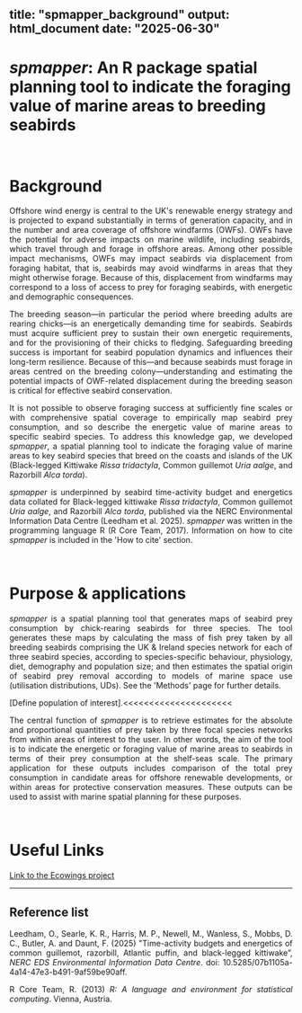 title: "spmapper_background"
output: html_document
date: "2025-06-30"
---
<style>
p {
  text-align: justify;
  text-align-last: left;
}
</style>

# ***spmapper*: An R package spatial planning tool to indicate the foraging value of marine areas to breeding seabirds**

<br>

# Background 
Offshore wind energy is central to the UK's renewable energy strategy and is projected to expand substantially in terms of generation capacity, and in the number and area coverage of offshore windfarms (OWFs). OWFs have the potential for adverse impacts on marine wildlife, including seabirds, which travel through and forage in offshore areas. Among other possible impact mechanisms, OWFs may impact seabirds via displacement from foraging habitat, that is, seabirds may avoid windfarms in areas that they might otherwise forage. Because of this, displacement from windfarms may correspond to a loss of access to prey for foraging seabirds, with energetic and demographic consequences. 

The breeding season—in particular the period where breeding adults are rearing chicks—is an energetically demanding time for seabirds. Seabirds must acquire sufficient prey to sustain their own energetic requirements, and for the provisioning of their chicks to fledging. Safeguarding breeding success is important for seabird population dynamics and influences their long-term resilience. Because of this—and because seabirds must forage in areas centred on the breeding colony—understanding and estimating the potential impacts of OWF-related displacement during the breeding season is critical for effective seabird conservation.

It is not possible to observe foraging success at sufficiently fine scales or with comprehensive spatial coverage to empirically map seabird prey consumption, and so describe the energetic value of marine areas to specific seabird species. To address this knowledge gap, we developed *spmapper*, a spatial planning tool to indicate the foraging value of marine areas to key seabird species that breed on the coasts and islands of the UK (Black-legged Kittiwake *Rissa tridactyla*, Common guillemot *Uria aalge*, and Razorbill *Alca torda*).

*spmapper* is underpinned by seabird time-activity budget and energetics data collated for Black-legged kittiwake *Rissa tridactyla*, Common guillemot *Uria aalge*, and Razorbill *Alca torda*, published via the NERC Environmental Information Data Centre (Leedham et al. 2025). *spmapper* was written in the programming language R (R Core Team, 2017). Information on how to cite *spmapper* is included in the 'How to cite' section. 

<br>

# Purpose & applications
*spmapper* is a spatial planning tool that generates maps of seabird prey consumption by chick-rearing seabirds for three species. The tool generates these maps by calculating the mass of fish prey taken by all breeding seabirds comprising the UK & Ireland species network for each of three seabird species, according to species-specific behaviour, physiology, diet, demography and population size; and then estimates the spatial origin of seabird prey removal according to models of marine space use (utilisation distributions, UDs). See the 'Methods' page for further details. 

[Define population of interest].<<<<<<<<<<<<<<<<<<<<<
 
The central function of *spmapper* is to retrieve estimates for the absolute and proportional quantities of prey taken by three focal species networks from within areas of interest to the user. In other words, the aim of the tool is to indicate the energetic or foraging value of marine areas to seabirds in terms of their prey consumption at the shelf-seas scale. The primary application for these outputs includes comparison of the total prey consumption in candidate areas for offshore renewable developments, or within areas for protective conservation measures. These outputs can be used to assist with marine spatial planning for these purposes.



<br>

# Useful Links
  
  [Link to the Ecowings project](https://ecowind.uk/projects/ecowings/)

------------------------------------------------  
## Reference list

Leedham, O., Searle, K. R., Harris, M. P., Newell, M., Wanless, S., Mobbs, D. C., Butler, A. and Daunt, F. (2025) "Time-activity budgets and energetics of common guillemot, razorbill, Atlantic puffin, and black-legged kittiwake”, *NERC EDS Environmental Information Data Centre*. doi: 10.5285/07b1105a-4a14-47e3-b491-9af59be90aff.

R Core Team, R. (2013) *R: A language and environment for statistical computing*. Vienna, Austria.


<br>
